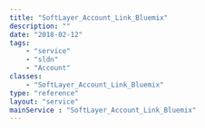 ```yaml
---
title: "SoftLayer_Account_Link_Bluemix"
description: ""
date: "2018-02-12"
tags:
    - "service"
    - "sldn"
    - "Account"
classes:
    - "SoftLayer_Account_Link_Bluemix"
type: "reference"
layout: "service"
mainService : "SoftLayer_Account_Link_Bluemix"
---
```

